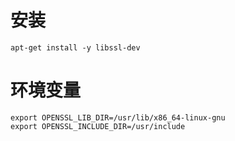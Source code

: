 # 安装
```shell
apt-get install -y libssl-dev
```

# 环境变量
```shell
export OPENSSL_LIB_DIR=/usr/lib/x86_64-linux-gnu
export OPENSSL_INCLUDE_DIR=/usr/include
```